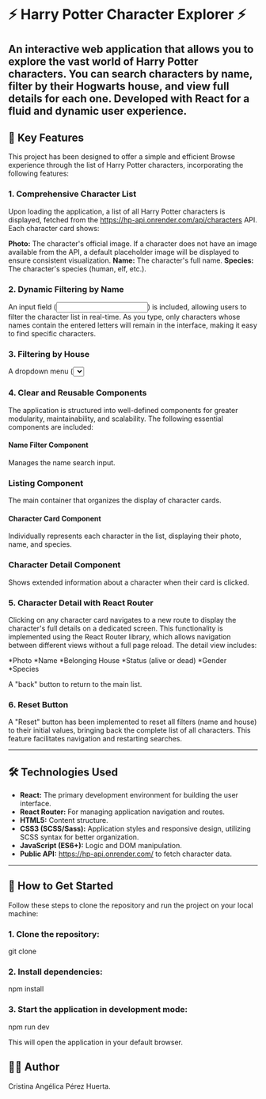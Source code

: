 # ⚡ Harry Potter Character Explorer ⚡

## An interactive web application that allows you to explore the vast world of Harry Potter characters. You can search characters by name, filter by their Hogwarts house, and view full details for each one. Developed with React for a fluid and dynamic user experience.

## 🚀 Key Features

This project has been designed to offer a simple and efficient Browse experience through the list of Harry Potter characters, incorporating the following features:

### 1. Comprehensive Character List

Upon loading the application, a list of all Harry Potter characters is displayed, fetched from the https://hp-api.onrender.com/api/characters API. Each character card shows:

**Photo:** The character's official image. If a character does not have an image available from the API, a default placeholder image will be displayed to ensure consistent visualization.
**Name:** The character's full name.
**Species:** The character's species (human, elf, etc.).

### 2. Dynamic Filtering by Name

An input field (<input>) is included, allowing users to filter the character list in real-time. As you type, only characters whose names contain the entered letters will remain in the interface, making it easy to find specific characters.

### 3. Filtering by House

A dropdown menu (<select>) has been added to filter characters by their Hogwarts house (Gryffindor, Slytherin, Hufflepuff, Ravenclaw). Selecting a house will update the list to show only characters belonging to that house.

### 4. Clear and Reusable Components

The application is structured into well-defined components for greater modularity, maintainability, and scalability. The following essential components are included:

#### Name Filter Component

Manages the name search input.

### Listing Component

The main container that organizes the display of character cards.

#### Character Card Component

Individually represents each character in the list, displaying their photo, name, and species.

### Character Detail Component

Shows extended information about a character when their card is clicked.

### 5. Character Detail with **React Router**

Clicking on any character card navigates to a new route to display the character's full details on a dedicated screen. This functionality is implemented using the React Router library, which allows navigation between different views without a full page reload. The detail view includes:

*Photo
*Name
*Belonging House
*Status (alive or dead)
*Gender
*Species

A "back" button to return to the main list.

### 6. Reset Button

A "Reset" button has been implemented to reset all filters (name and house) to their initial values, bringing back the complete list of all characters. This feature facilitates navigation and restarting searches.

---

## 🛠️ Technologies Used

- **React:** The primary development environment for building the user interface.
- **React Router:** For managing application navigation and routes.
- **HTML5:** Content structure.
- **CSS3 (SCSS/Sass):** Application styles and responsive design, utilizing SCSS syntax for better organization.
- **JavaScript (ES6+):** Logic and DOM manipulation.
- **Public API:** https://hp-api.onrender.com/ to fetch character data.

---

## 🚀 How to Get Started

Follow these steps to clone the repository and run the project on your local machine:

### 1. Clone the repository:

git clone

### 2. Install dependencies:

npm install

### 3. Start the application in development mode:

npm run dev

This will open the application in your default browser.

## 👩‍💻 Author

Cristina Angélica Pérez Huerta.
